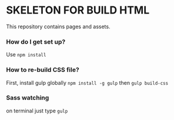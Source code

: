 # SKELETON FOR BUILD HTML #

This repository contains pages and assets.

### How do I get set up? ###

Use ``npm install``

### How to re-build CSS file? ###

First, install gulp globally ``npm install -g gulp``
then ``gulp build-css``

### Sass watching ###

on terminal just type ``gulp``